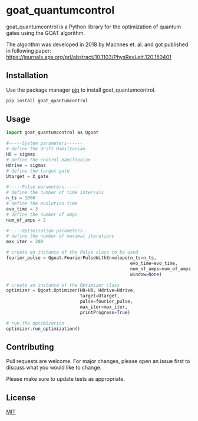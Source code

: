 # goat_quantumcontrol

goat_quantumcontrol is a Python library for the optimization of quantum gates using the GOAT algorithm.

The algorithm was developed in 2018 by Machnes et. al. and got published in following paper:
https://journals.aps.org/prl/abstract/10.1103/PhysRevLett.120.150401

## Installation

Use the package manager [pip](https://pip.pypa.io/en/stable/) to install goat_quantumcontrol.

```bash
pip install goat_quantumcontrol
```

## Usage

```python
import goat_quantumcontrol as Qgoat

#-----System parameters------
# define the drift Hamiltonian
H0 = sigmax
# define the control Hamiltonian
Hdrive = sigmaz
# define the target gate
Utarget = X_gate

#-----Pulse parameters------
# define the number of time intervals
n_ts = 1000
# define the evolution time
evo_time = 3
# define the number of amps
num_of_amps = 2

#-----Optimization parameters--
# define the number of maximal iterations
max_iter = 200

# create an instance of the Pulse class to be used
fourier_pulse = Qgoat.FourierPulseWithEnvelope(n_ts=n_ts,
                                               evo_time=evo_time,
                                               num_of_amps=num_of_amps,
                                               window=None)

# create an instance of the Optimizer class
optimizer = Qgoat.Optimizer(H0=H0, Hdrive=Hdrive,
                            target=Utarget,
                            pulse=fourier_pulse,
                            max_iter=max_iter,
                            printProgress=True)

# run the optimization
optimizer.run_optimization()
```

## Contributing
Pull requests are welcome. For major changes, please open an issue first to discuss what you would like to change.

Please make sure to update tests as appropriate.

## License
[MIT](https://choosealicense.com/licenses/mit/)